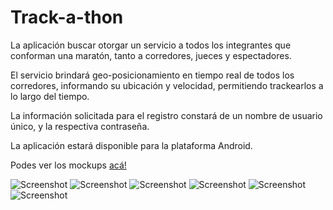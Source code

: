 Track-a-thon
============

La aplicación buscar otorgar un servicio a todos los integrantes que conforman una maratón, tanto a corredores, jueces y espectadores.

El servicio brindará geo-posicionamiento en tiempo real de todos los corredores, informando su ubicación y velocidad, permitiendo trackearlos a lo largo del tiempo.

La información solicitada para el registro constará de un nombre de usuario único, y la respectiva contraseña.

La aplicación estará disponible para la plataforma Android.

Podes ver los mockups [acá!](https://mockingbot.com/app/PQymgtARUaMoxBBM4FhDp8sGTB6AZOJ#screen=s07944AC2101494248641378)

![Screenshot](login.jpg)
![Screenshot](main.png)
![Screenshot](main_2.png)
![Screenshot](watchers.png)
![Screenshot](new_race.png)
![Screenshot](tracker.png)




